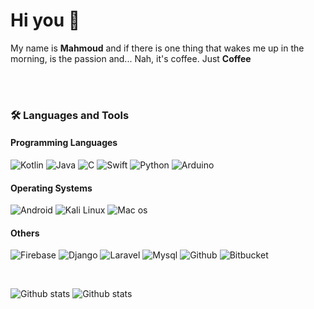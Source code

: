 
# Hi you 👋

My name is **Mahmoud** and if there is one thing that wakes me up in the morning, is the passion and... Nah, it's coffee. Just **Coffee**

<!-- Nice to see you here!<br> -->
<!-- [![LinkedIn](https://img.shields.io/badge/linkedin-%230077B5.svg?&style=for-the-badge&logo=linkedin&logoColor=white)](https://www.linkedin.com/in/mahmoud-abdallah-66200915b/) -->
</br>

</br>

### 🛠 Languages and Tools
#### Programming Languages
<img alt="Kotlin" src="https://img.shields.io/badge/Kotlin-0095D5?&style=for-the-badge&logo=kotlin&logoColor=white"/> <img alt="Java" src="https://img.shields.io/badge/java-%23ED8B00.svg?&style=for-the-badge&logo=java&logoColor=white"/> <img alt="C" src="https://img.shields.io/badge/C-00599C?style=for-the-badge&logo=c&logoColor=white" /> <img alt="Swift" src="https://img.shields.io/badge/Swift-FA7343?style=for-the-badge&logo=swift&logoColor=white" /> <img alt="Python" src="https://img.shields.io/badge/Python-3776AB?style=for-the-badge&logo=python&logoColor=white" /> <img alt="Arduino" src="https://img.shields.io/badge/Arduino-00979D?style=for-the-badge&logo=Arduino&logoColor=white" />

#### Operating Systems
<img alt="Android" src="https://img.shields.io/badge/Android-3DDC84?style=for-the-badge&logo=android&logoColor=white" /> <img alt="Kali Linux" src="https://img.shields.io/badge/Kali_Linux-557C94?style=for-the-badge&logo=kali-linux&logoColor=white" /> <img alt="Mac os" src="https://img.shields.io/badge/mac%20os-000000?style=for-the-badge&logo=apple&logoColor=white" />

#### Others
<img alt="Firebase" src="https://img.shields.io/badge/firebase-ffca28?style=for-the-badge&logo=firebase&logoColor=black" /> <img alt="Django" src="https://img.shields.io/badge/Django-092E20?style=for-the-badge&logo=django&logoColor=green" /> <img alt="Laravel" src="https://img.shields.io/badge/Laravel-FF2D20?style=for-the-badge&logo=laravel&logoColor=white" /> <img alt="Mysql" src="https://img.shields.io/badge/MySQL-00000F?style=for-the-badge&logo=mysql&logoColor=white" /> <img alt="Github" src="https://img.shields.io/badge/GitHub-100000?style=for-the-badge&logo=github&logoColor=white" /> <img alt="Bitbucket" src="https://img.shields.io/badge/Bitbucket-0747a6?style=for-the-badge&logo=bitbucket&logoColor=white" />

</br>


![Github stats](https://github-readme-stats.vercel.app/api?username=mahmoud-abdallah863&theme=highcontrast&layout=compact&show_icons=true&count_private=true) ![Github stats](https://github-readme-stats.vercel.app/api/top-langs/?username=mahmoud-abdallah863&theme=highcontrast&layout=compact&show_icons=true&count_private=true)


<!-- this is **open source development** 🐧! -->


<!--
**mahmoud-abdallah863/mahmoud-abdallah863** is a ✨ _special_ ✨ repository because its `README.md` (this file) appears on your GitHub profile.

Here are some ideas to get you started:

- 🔭 I’m currently working on ...
- 🌱 I’m currently learning ...
- 👯 I’m looking to collaborate on ...
- 🤔 I’m looking for help with ...
- 💬 Ask me about ...
- 📫 How to reach me: ...
- 😄 Pronouns: ...
- ⚡ Fun fact: ...
-->
 
